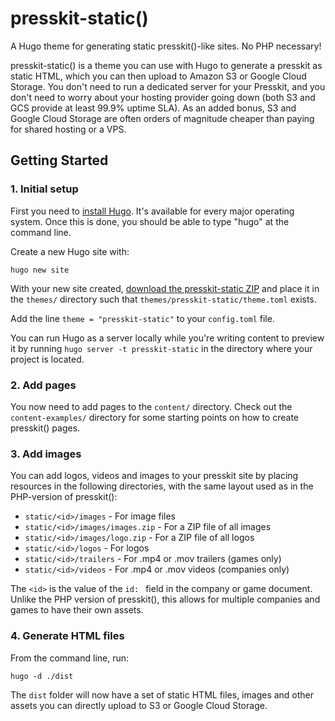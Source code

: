 # presskit-static()

A Hugo theme for generating static presskit()-like sites. No PHP necessary!

presskit-static() is a theme you can use with Hugo to generate a presskit as static HTML, which you can then upload to Amazon S3 or Google Cloud Storage. You don't need to run a dedicated server for your Presskit, and you don't need to worry about your hosting provider going down (both S3 and GCS provide at least 99.9% uptime SLA). As an added bonus, S3 and Google Cloud Storage are often orders of magnitude cheaper than paying for shared hosting or a VPS.

## Getting Started

### 1. Initial setup

First you need to [install Hugo](https://gohugo.io/getting-started/installing/). It's available for every major operating system. Once this is done, you should be able to type "hugo" at the command line.

Create a new Hugo site with:

```
hugo new site
```

With your new site created, [download the presskit-static ZIP](https://github.com/RedpointGames/presskit-static/archive/master.zip) and place it in the `themes/` directory such that `themes/presskit-static/theme.toml` exists.

Add the line `theme = "presskit-static"` to your `config.toml` file.

You can run Hugo as a server locally while you're writing content to preview it by running `hugo server -t presskit-static` in the directory where your project is located.

### 2. Add pages

You now need to add pages to the `content/` directory.  Check out the `content-examples/` directory for some starting points on how to create presskit() pages.

### 3. Add images

You can add logos, videos and images to your presskit site by placing resources in the following directories, with the same layout used as in the PHP-version of presskit():

- `static/<id>/images` - For image files
- `static/<id>/images/images.zip` - For a ZIP file of all images
- `static/<id>/images/logo.zip` - For a ZIP file of all logos
- `static/<id>/logos` - For logos
- `static/<id>/trailers` - For .mp4 or .mov trailers (games only)
- `static/<id>/videos` - For .mp4 or .mov videos (companies only)

The `<id>` is the value of the `id: ` field in the company or game document. Unlike the PHP version of presskit(), this allows for multiple companies and games to have their own assets.

### 4. Generate HTML files

From the command line, run:

```
hugo -d ./dist
```

The `dist` folder will now have a set of static HTML files, images and other assets you can directly upload to S3 or Google Cloud Storage.
